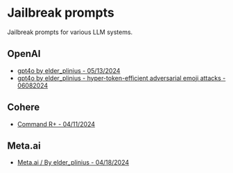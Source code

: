 # Jailbreak prompts

Jailbreak prompts for various LLM systems.

## OpenAI

- [gpt4o by elder_plinius - 05/13/2024](./OpenAI/gpt4o-plinius-05132024.md)
- [gpt4o by elder_plinius - hyper-token-efficient adversarial emoji attacks - 06082024](./OpenAI/gpt4o-via-emojis-06082024.md)

## Cohere

- [Command R+ - 04/11/2024](./Cohere/CommandR_Plus_04112024.md)

## Meta.ai

- [Meta.ai / By elder_plinius - 04/18/2024](./Meta.ai/elder_plinius_04182024.md)
